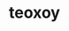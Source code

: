 ---
title: teoxoy
github: https://github.com/teoxoy
mode: dark
transition: 1s
score: 40.3
archetype:
- Github Actions
---